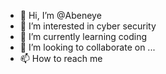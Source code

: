 - 👋 Hi, I’m @Abeneye
- 👀 I’m interested in cyber security
- 🌱 I’m currently learning coding
- 💞️ I’m looking to collaborate on ...
- 📫 How to reach me 

<!---
Abeneye/Abeneye is a ✨ special ✨ repository because its `README.md` (this file) appears on your GitHub profile.
You can click the Preview link to take a look at your changes.
--->
